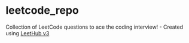# leetcode_repo
Collection of LeetCode questions to ace the coding interview! - Created using [LeetHub v3](https://github.com/raphaelheinz/LeetHub-3.0)
